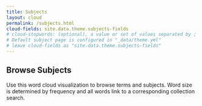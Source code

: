```yaml
---
title: Subjects
layout: cloud
permalink: /subjects.html
cloud-fields: site.data.theme.subjects-fields
# cloud-stopwords: (optional), a value or set of values separated by ; that will be removed from display
# Default subject page is configured in "_data/theme.yml"
# leave cloud-fields as "site.data.theme.subjects-fields"
---
```


## Browse Subjects

Use this word cloud visualization to browse terms and subjects.
Word size is determined by frequency and all words link to a corresponding collection search.
